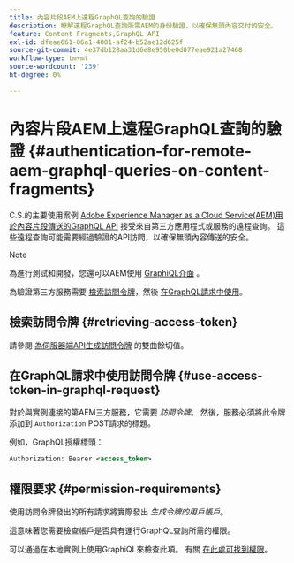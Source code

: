 ```yaml
---
title: 內容片段AEM上遠程GraphQL查詢的驗證
description: 瞭解遠程GraphQL查詢所需AEM的身份驗證，以確保無頭內容交付的安全。
feature: Content Fragments,GraphQL API
exl-id: dfeae661-06a1-4001-af24-b52ae12d625f
source-git-commit: 4e37db128aa31d6e8e950be0d077eae921a27468
workflow-type: tm+mt
source-wordcount: '239'
ht-degree: 0%

---
```


# 內容片段AEM上遠程GraphQL查詢的驗證 {#authentication-for-remote-aem-graphql-queries-on-content-fragments}

C.S.的主要使用案例 [Adobe Experience Manager as a Cloud Service(AEM)用於內容片段傳送的GraphQL API](/help/headless/graphql-api/content-fragments.md) 接受來自第三方應用程式或服務的遠程查詢。 這些遠程查詢可能需要經過驗證的API訪問，以確保無頭內容傳送的安全。

>[!NOTE]
>
>為進行測試和開發，您還可以AEM使用 [GraphiQL介面](/help/headless/graphql-api/graphiql-ide.md) 。

為驗證第三方服務需要 [檢索訪問令牌](#retrieving-access-token)，然後 [在GraphQL請求中使用](#use-access-token-in-graphql-request)。

## 檢索訪問令牌 {#retrieving-access-token}

請參閱 [為伺服器端API生成訪問令牌](/help/implementing/developing/introduction/generating-access-tokens-for-server-side-apis.md) 的雙曲餘切值。

## 在GraphQL請求中使用訪問令牌 {#use-access-token-in-graphql-request}

對於與實例連接的第AEM三方服務，它需要 *訪問令牌*。 然後，服務必須將此令牌添加到 `Authorization` POST請求的標題。

例如，GraphQL授權標頭：

```xml
Authorization: Bearer <access_token>
```

## 權限要求 {#permission-requirements}

使用訪問令牌發出的所有請求將實際發出 *生成令牌的用戶帳戶*。

這意味著您需要檢查帳戶是否具有運行GraphQL查詢所需的權限。

可以通過在本地實例上使用GraphiQL來檢查此項。 有關 [在此處可找到權限](/help/headless/security/permissions.md)。
